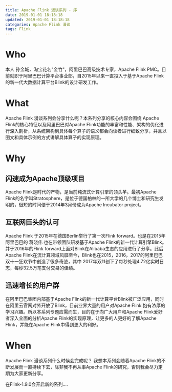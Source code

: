 ```yaml
---
title: Apache Flink 漫谈系列 - 序
date: 2019-01-01 18:18:18
updated: 2019-01-01 18:18:18
categories: Apache Flink 漫谈
tags: Flink
---
```


# Who
本人 孙金城，淘宝花名"金竹"，阿里巴巴高级技术专家，Apache Flink PMC。目前就职于阿里巴巴计算平台事业部，自2015年以来一直投入于基于Apache Flink的新一代大数据计算平台Blink的设计研发工作。
<!-- more --> 

# What
Apache Flink 漫谈系列会分享什么呢？本系列分享的核心内容会围绕 Apache Flink的核心特征以及阿里巴巴对Apache Flink功能的丰富和性能、架构的优化进行深入剖析，从系统架构到具体每个算子的语义都会向读者进行细致分享，并且以图文和具体示例的方式讲解具体算子的实现原理。

# Why
## 闪速成为Apache顶级项目
Apache Flink是时代的产物，是当前纯流式计算引擎的领头羊。最初Apache Flink的名字叫Stratosphere，是位于德国柏林的一所大学的几个博士和研究生发明的，很短的时间便于2014年3月份成为Apache Incubator project。

## 互联网巨头的认可
Apache Flink 于2015年在德国Berlin举行了第一次Flink forward。也是在2015年阿里巴巴的 蒋晓伟 也在带领团队研发基于Apache Flink的新一代计算引擎Blink。并于2016年的Flink forward上面对Blink在Alibaba生态的应用进行了分享。此后Apache Flink在流计算领域风靡至今，Blink也在2015，2016，2017的阿里巴巴双十一狂欢节中创造了很多奇迹，其中 2017年双11创下了每秒处理4.72亿实时日志，每秒32.5万笔支付交易的佳绩。

## 迅速增长的用户群
在阿里巴巴集团内部基于Apache Flink的新一代计算平台Blink被广泛应用，同时在阿里云官网对外开放了Blink，目前业界大量的用户对Apache Flink 抱有浓厚的学习兴趣。所以本系列专题应需而生，目的在于向广大用户和Apache Flink爱好者深入全面的分析Apache Flink的实现原理，让更多的人更好的了解Apache Flink，并能在Apache Flink中得到更大的利好。

# When
Apache Flink 漫谈系列什么时候会完成呢？ 我想本系列会随着Apache Flink的不断发展而一直持续下去，除非我不再从事Apache Flink的研究，否则我会尽力定期为大家更新分享。

在Flink-1.9.0会开启新的系列.... 
